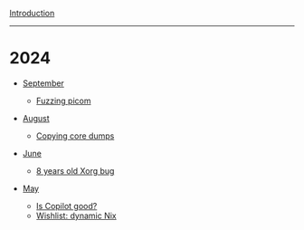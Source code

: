 [Introduction](introduction.md)

---

# 2024

- [September]()
  - [Fuzzing picom](2024-09-fuzzing.md)

- [August]()
  - [Copying core dumps](2024-08-copy-core-dumps.md)

- [June]()
  - [8 years old Xorg bug](2024-06-xorg-bug.md)

- [May]()
  - [Is Copilot good?](2024-05-copilot.md)
  - [Wishlist: dynamic Nix](2024-05-nix.md)

